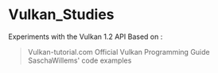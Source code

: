 # Vulkan_Studies
Experiments with the Vulkan 1.2 API
Based on :

> Vulkan-tutorial.com
> Official Vulkan Programming Guide
> SaschaWillems' code examples
